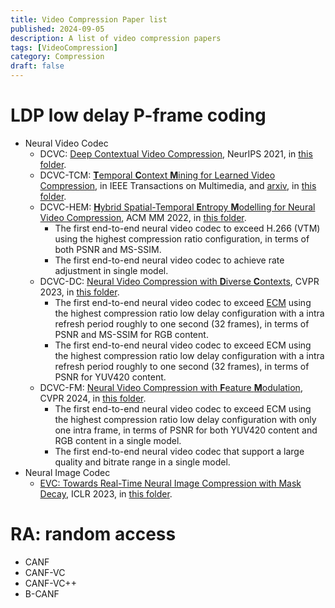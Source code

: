 ```yaml
---
title: Video Compression Paper list
published: 2024-09-05
description: A list of video compression papers
tags: [VideoCompression]
category: Compression
draft: false
---
```


# LDP low delay P-frame coding


* Neural Video Codec
    * DCVC: [Deep Contextual Video Compression](https://proceedings.neurips.cc/paper/2021/file/96b250a90d3cf0868c83f8c965142d2a-Paper.pdf), NeurIPS 2021, in [this folder](./DCVC/).
    * DCVC-TCM: [**T**emporal **C**ontext **M**ining for Learned Video Compression](https://ieeexplore.ieee.org/document/9941493), in IEEE Transactions on Multimedia, and [arxiv](https://arxiv.org/abs/2111.13850), in [this folder](./DCVC-TCM/).
    * DCVC-HEM: [**H**ybrid Spatial-Temporal **E**ntropy **M**odelling for Neural Video Compression](https://arxiv.org/abs/2207.05894), ACM MM 2022, in [this folder](./DCVC-HEM/).
        -  The first end-to-end neural video codec to exceed H.266 (VTM) using the highest compression ratio configuration, in terms of both PSNR and MS-SSIM.
        -  The first end-to-end neural video codec to achieve rate adjustment in single model.
    * DCVC-DC: [Neural Video Compression with **D**iverse **C**ontexts](https://arxiv.org/abs/2302.14402), CVPR 2023, in [this folder](./DCVC-DC/).
        -  The first end-to-end neural video codec to exceed [ECM](https://jvet-experts.org/doc_end_user/documents/27_Teleconference/wg11/JVET-AA0006-v1.zip) using the highest compression ratio low delay configuration with a intra refresh period roughly to one second (32 frames), in terms of PSNR and MS-SSIM for RGB content.
        -  The first end-to-end neural video codec to exceed ECM using the highest compression ratio low delay configuration with a intra refresh period roughly to one second (32 frames), in terms of PSNR for YUV420 content.
    * DCVC-FM: [Neural Video Compression with **F**eature **M**odulation](https://arxiv.org/abs/2402.17414), CVPR 2024, in [this folder](./DCVC-FM/).
        -  The first end-to-end neural video codec to exceed ECM using the highest compression ratio low delay configuration with only one intra frame, in terms of PSNR for both YUV420 content and RGB content in a single model.
        -  The first end-to-end neural video codec that support a large quality and bitrate range in a single model.
* Neural Image Codec
    * [EVC: Towards Real-Time Neural Image Compression with Mask Decay](https://openreview.net/forum?id=XUxad2Gj40n), ICLR 2023, in [this folder](./EVC/).


# RA: random access
- CANF
- CANF-VC
- CANF-VC++
- B-CANF
